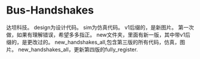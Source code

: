 # Bus-Handshakes
达坦科技。
design为设计代码。
sim为仿真代码。
v1后缀的，是新图片。
第一次做，如果有理解错误，希望多多指正。
new文件夹，里面有新一版，其中带v1后缀的，是更改过的。
new_handshakes_all,包含第三版的所有代码，仿真，图片。
new_handshakes_all，更新第四版的fully_register.
